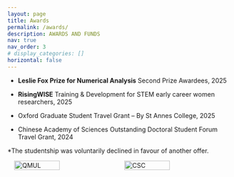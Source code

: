 ```yaml
---
layout: page
title: Awards
permalink: /awards/
description: AWARDS AND FUNDS
nav: true
nav_order: 3
# display_categories: []
horizontal: false
---
```

- **Leslie Fox Prize for Numerical Analysis** Second Prize Awardees, 2025
  
- **RisingWISE** Training & Development for STEM early career women researchers, 2025

- Oxford Graduate Student Travel Grant – By St Annes College, 2025

- Chinese Academy of Sciences Outstanding Doctoral Student Forum Travel Grant, 2024


*The studentship was voluntarily declined in favour of another offer.

<div style="display: flex; gap: 20px; justify-content: center;">
  <img src="{{ '/assets/img/awards/award_qmul.jpg' | relative_url }}" alt="QMUL" style="width:45%; max-width:300px; height:auto;"/>
  <img src="{{ '/assets/img/awards/award_csc.jpg' | relative_url }}" alt="CSC" style="width:45%; max-width:300px; height:auto;"/>
</div>


